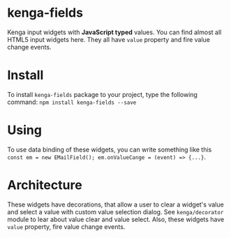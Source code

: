 # kenga-fields
Kenga input widgets with **JavaScript typed** values. You can find almost all HTML5 input widgets here.
They all have `value` property and fire value change events.

# Install
To install `kenga-fields` package to your project, type the following command:
`npm install kenga-fields --save`

# Using
To use data binding of these widgets, you can write something like this
`const em = new EMailField(); em.onValueCange = (event) => {...}`.

# Architecture
These widgets have decorations, that allow a user to clear a widget's value and select a value with custom value selection dialog.
See `kenga/decorator` module to lear about value clear and value select.
Also, these widgets have `value` property, fire value change events.
